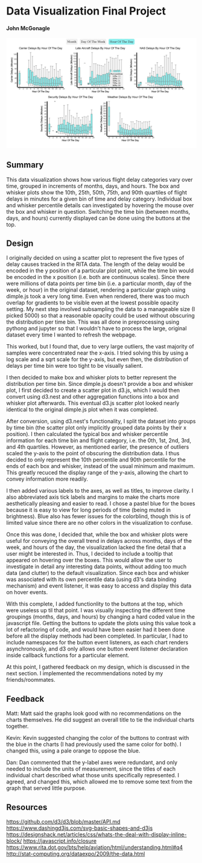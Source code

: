 # Data Visualization Final Project  

#### John McGonagle  

![Flight Delays Box And Whisker Plot](/images/screenshot.jpg)

## Summary
This data visualization shows how various flight delay categories vary over time, grouped in increments of months, days, and hours.  The box and whisker plots show the 10th, 25th, 50th, 75th, and 90th quartiles of flight delays in minutes for a given bin of time and delay category.  Individual box and whisker percentile details can investigated by hovering the mouse over the box and whisker in question.  Switching the time bin (between months, days, and hours) currently displayed can be done using the buttons at the top.

## Design
I originally decided on using a scatter plot to represent the five types of delay causes tracked in the RITA data.  The length of the delay would be encoded in the y position of a particular plot point, while the time bin would be encoded in the x position (i.e. both are continuous scales).  Since there were millions of data points per time bin (i.e. a particular month, day of the week, or hour) in the original dataset, rendering a particular graph using dimple.js took a very long time.  Even when rendered, there was too much overlap for gradients to be visible even at the lowest possible opacity setting.  My next step involved subsampling the data to a manageable size (I picked 5000) so that a reasonable opacity could be used without obscuring the distribution per time bin.  This was all done in preprocessing using pythong and jupyter so that I wouldn't have to process the large, original dataset every time I wanted to refresh the webpage.

This worked, but I found that, due to very large outliers, the vast majority of samples were concentrated near the x-axis.  I tried solving this by using a log scale and a sqrt scale for the y-axis, but even then, the distribution of delays per time bin were too tight to be visually salient.

I then decided to make box and whisker plots to better represent the distribution per time bin.  Since dimple.js doesn't provide a box and whisker plot, I first decided to create a scatter plot in d3.js, which I would then convert using d3.nest and other aggregation functions into a box and whisker plot afterwards.  This eventual d3.js scatter plot looked nearly identical to the original dimple.js plot when it was completed.

After conversion, using d3.nest's functionality, I split the dataset into groups by time bin (the scatter plot only implicitly grouped data points by their x position).  I then calculated the typical box and whisker percentile information for each time bin and flight category, i.e. the 0th, 1st, 2nd, 3rd, and 4th quartiles.  However, as mentioned earlier, the presence of outliers scaled the y-axis to the point of obscuring the distribution data.  I thus decided to only represent the 10th percentile and 90th percentile for the ends of each box and whisker, instead of the usual minimum and maximum.  This greatly recuced the display range of the y-axis, allowing the chart to convey information more readily.

I then added various labels to the axes, as well as titles, to improve clarity.  I also abbreviated axis tick labels and margins to make the charts more aesthetically pleasing and easier to read.  I chose a pastel blue for the boxes because it is easy to view for long periods of time (being muted in brightness).  Blue also has fewer issues for the colorblind, though this is of limited value since there are no other colors in the visualization to confuse.

Once this was done, I decided that, while the box and whisker plots were useful for conveying the overall trend in delays across months, days of the week, and hours of the day, the visualization lacked the fine detail that a user might be interested in.  Thus, I decided to include a tooltip that appeared on hovering over the boxes.  This would allow the user to investigate in detail any interesting data points, without adding too much data (and clutter) to the default visualization.  Since each box and whisker was associated with its own percentile data (using d3's data binding mechanism) and event listener, it was easy to access and display this data on hover events.

With this complete, I added functionlity to the buttons at the top, which were useless up til that point.  I was visually inspecting the different time groupings (months, days, and hours) by changing a hard coded value in the javascript file.  Getting the buttons to update the plots using this value took a lot of refactoring of code, and would have been easier had it been done before all the display methods had been completed.  In particular, I had to include namespaces for the button event listeners, as each chart renders asynchronously, and d3 only allows one button event listener declaration inside callback functions for a particular element.

At this point, I gathered feedback on my design, which is discussed in the next section.  I implemented the recommendations noted by my friends/roommates.

## Feedback
Matt: Matt said the graphs look good with no recommendations on the charts themselves.  He did suggest an overall title to tie the individual charts together.

Kevin: Kevin suggested changing the color of the buttons to contrast with the blue in the charts (I had previously used the same color for both).  I changed this, using a pale orange to oppose the blue.

Dan: Dan commented that the y-label axes were redundant, and only needed to include the units of measurement, since the titles of each individual chart described what those units specifically represented.  I agreed, and changed this, which allowed me to remove some text from the graph that served little purpose.

## Resources
https://github.com/d3/d3/blob/master/API.md
https://www.dashingd3js.com/svg-basic-shapes-and-d3js
https://designshack.net/articles/css/whats-the-deal-with-display-inline-block/
https://javascript.info/closure
https://www.rita.dot.gov/bts/help/aviation/html/understanding.html#q4
http://stat-computing.org/dataexpo/2009/the-data.html